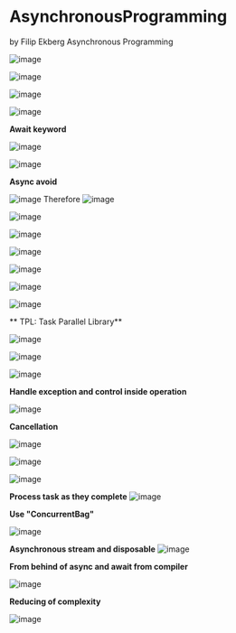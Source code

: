 # AsynchronousProgramming
by Filip Ekberg Asynchronous Programming

![image](https://github.com/johanalex566/AsynchronousProgramming/assets/40399697/39bfe6cb-3b4d-4a45-ab61-a010dfa3f14d)

![image](https://github.com/johanalex566/AsynchronousProgramming/assets/40399697/f24420cf-ab36-423e-ae13-53f05b8ee2f2)

![image](https://github.com/johanalex566/AsynchronousProgramming/assets/40399697/29d6ffec-e12e-42e1-af07-ff9d438d5986)

![image](https://github.com/johanalex566/AsynchronousProgramming/assets/40399697/66965f54-4ff5-4cb0-97e2-d485d5e53c74)

**Await keyword**

![image](https://github.com/johanalex566/AsynchronousProgramming/assets/40399697/231b7ebb-3571-4c18-ab7d-2f2c0ad08489)

![image](https://github.com/johanalex566/AsynchronousProgramming/assets/40399697/33222081-1b82-4384-b7c2-6e60e49b043a)

**Async avoid**

![image](https://github.com/johanalex566/AsynchronousProgramming/assets/40399697/e1c9997d-edfc-4b0d-9859-636579ee48de)
Therefore
![image](https://github.com/johanalex566/AsynchronousProgramming/assets/40399697/82332df4-ac0a-4bf3-8285-dde0a9cfd5c3)

![image](https://github.com/johanalex566/AsynchronousProgramming/assets/40399697/8e9d7c8d-e030-4309-9319-45acabcdf4b9)

![image](https://github.com/johanalex566/AsynchronousProgramming/assets/40399697/ee76f344-da29-4f7b-bb23-2b668a3c3ca9)

![image](https://github.com/johanalex566/AsynchronousProgramming/assets/40399697/612b32f9-107d-46f5-8767-df46e9dcc514)

![image](https://github.com/johanalex566/AsynchronousProgramming/assets/40399697/63711763-df7c-4e3d-97ae-3e748e66e9b2)

![image](https://github.com/johanalex566/AsynchronousProgramming/assets/40399697/ec2a1ab0-5319-456c-8c7b-0cbdc6eb09f1)

![image](https://github.com/johanalex566/AsynchronousProgramming/assets/40399697/e9b045f9-2bb7-44e9-a0e9-4050d68346a2)

** TPL: Task Parallel Library**

![image](https://github.com/johanalex566/AsynchronousProgramming/assets/40399697/03d11704-b07c-4153-891f-4b6c2df215ca)

![image](https://github.com/johanalex566/AsynchronousProgramming/assets/40399697/0b43482a-79a9-49b8-8bfe-de8fea30c532)

![image](https://github.com/johanalex566/AsynchronousProgramming/assets/40399697/80a11ea4-a29f-4112-9a18-03e793671e6c)

**Handle exception and control inside operation**

![image](https://github.com/johanalex566/AsynchronousProgramming/assets/40399697/c652f51a-2d34-4f79-a1de-2c2a63cd6e7a)

**Cancellation**

![image](https://github.com/johanalex566/AsynchronousProgramming/assets/40399697/a97359b2-4eba-4fb9-98b2-81bb602ee358)

![image](https://github.com/johanalex566/AsynchronousProgramming/assets/40399697/e59b74aa-85ee-4bf9-bce9-99cec99c24da)

![image](https://github.com/johanalex566/AsynchronousProgramming/assets/40399697/8e722c91-e48c-4b1a-9ac6-d8c41f0a683b)

**Process task as they complete**
![image](https://github.com/johanalex566/AsynchronousProgramming/assets/40399697/77973a86-e4a4-40ba-9e06-b91a1f34332f)

**Use "ConcurrentBag"**

![image](https://github.com/johanalex566/AsynchronousProgramming/assets/40399697/a92d7efd-4c47-45ab-9844-c7e9537dff51)

**Asynchronous stream and disposable**
![image](https://github.com/johanalex566/AsynchronousProgramming/assets/40399697/2fc8aaa4-fe02-441a-8e8f-df3c6391f8a4)

**From behind of async and await from compiler**

![image](https://github.com/johanalex566/AsynchronousProgramming/assets/40399697/db8c5349-4599-433d-8498-0d89b11c6cb2)

**Reducing of complexity**

![image](https://github.com/johanalex566/AsynchronousProgramming/assets/40399697/adece3db-a407-455e-85a4-941de4c07855)





